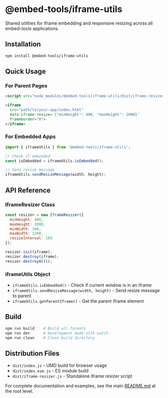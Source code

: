 # @embed-tools/iframe-utils

Shared utilities for iframe embedding and responsive resizing across all embed-tools applications.

## Installation

```bash
npm install @embed-tools/iframe-utils
```

## Quick Usage

### For Parent Pages

```html
<script src="node_modules/@embed-tools/iframe-utils/dist/iframe-resizer.js"></script>

<iframe 
  src="path/to/your-app/index.html"
  data-iframe-resize='{"minHeight": 400, "maxHeight": 2000}'
  frameborder="0">
</iframe>
```

### For Embedded Apps

```jsx
import { iframeUtils } from '@embed-tools/iframe-utils';

// Check if embedded
const isEmbedded = iframeUtils.isEmbedded();

// Send resize message
iframeUtils.sendResizeMessage(width, height);
```

## API Reference

### IframeResizer Class

```javascript
const resizer = new IframeResizer({
  minHeight: 400,
  maxHeight: 2000,
  minWidth: 300,
  maxWidth: 1200,
  resizeInterval: 100
});

resizer.init(iframe);
resizer.destroy(iframe);
resizer.destroyAll();
```

### iframeUtils Object

- `iframeUtils.isEmbedded()` - Check if current window is in an iframe
- `iframeUtils.sendResizeMessage(width, height)` - Send resize message to parent
- `iframeUtils.getParentIframe()` - Get the parent iframe element

## Build

```bash
npm run build    # Build all formats
npm run dev      # Development mode with watch
npm run clean    # Clean build directory
```

## Distribution Files

- `dist/index.js` - UMD build for browser usage
- `dist/index.esm.js` - ES module build  
- `dist/iframe-resizer.js` - Standalone iframe resizer script

For complete documentation and examples, see the main [README.md](../../README.md) at the root level. 